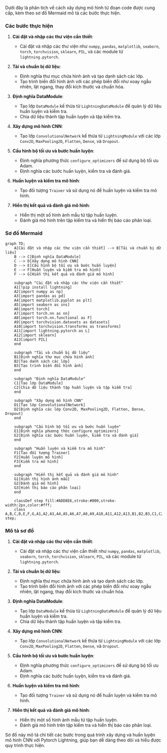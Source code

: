 Dưới đây là phân tích về cách xây dựng mô hình từ đoạn code được cung cấp, kèm theo sơ đồ Mermaid mô tả các bước thực hiện.

### Các bước thực hiện

1. **Cài đặt và nhập các thư viện cần thiết**:
   - Cài đặt và nhập các thư viện như `numpy`, `pandas`, `matplotlib`, `seaborn`, `torch`, `torchvision`, `sklearn`, `PIL`, và các module từ `lightning.pytorch`.

2. **Tải và chuẩn bị dữ liệu**:
   - Định nghĩa thư mục chứa hình ảnh và tạo danh sách các lớp.
   - Tạo trình biến đổi hình ảnh với các phép biến đổi như xoay ngẫu nhiên, lật ngang, thay đổi kích thước và chuẩn hóa.

3. **Định nghĩa DataModule**:
   - Tạo lớp `DataModule` kế thừa từ `LightningDataModule` để quản lý dữ liệu huấn luyện và kiểm tra.
   - Chia dữ liệu thành tập huấn luyện và tập kiểm tra.

4. **Xây dựng mô hình CNN**:
   - Tạo lớp `ConvolutionalNetwork` kế thừa từ `LightningModule` với các lớp `Conv2D`, `MaxPooling2D`, `Flatten`, `Dense`, và `Dropout`.

5. **Cấu hình bộ tối ưu và bước huấn luyện**:
   - Định nghĩa phương thức `configure_optimizers` để sử dụng bộ tối ưu Adam.
   - Định nghĩa các bước huấn luyện, kiểm tra và đánh giá.

6. **Huấn luyện và kiểm tra mô hình**:
   - Tạo đối tượng `Trainer` và sử dụng nó để huấn luyện và kiểm tra mô hình.

7. **Hiển thị kết quả và đánh giá mô hình**:
   - Hiển thị một số hình ảnh mẫu từ tập huấn luyện.
   - Đánh giá mô hình trên tập kiểm tra và hiển thị báo cáo phân loại.

### Sơ đồ Mermaid

```mermaid
graph TD;
    A[Cài đặt và nhập các thư viện cần thiết] --> B[Tải và chuẩn bị dữ liệu]
    B --> C[Định nghĩa DataModule]
    C --> D[Xây dựng mô hình CNN]
    D --> E[Cấu hình bộ tối ưu và bước huấn luyện]
    E --> F[Huấn luyện và kiểm tra mô hình]
    F --> G[Hiển thị kết quả và đánh giá mô hình]

    subgraph "Cài đặt và nhập các thư viện cần thiết"
    A1[!pip install lightning]
    A2[import numpy as np]
    A3[import pandas as pd]
    A4[import matplotlib.pyplot as plt]
    A5[import seaborn as sns]
    A6[import torch]
    A7[import torch.nn as nn]
    A8[import torch.nn.functional as F]
    A9[import torchvision.datasets as datasets]
    A10[import torchvision.transforms as transforms]
    A11[import lightning.pytorch as L]
    A12[import sklearn]
    A13[import PIL]
    end

    subgraph "Tải và chuẩn bị dữ liệu"
    B1[Định nghĩa thư mục chứa hình ảnh]
    B2[Tạo danh sách các lớp]
    B3[Tạo trình biến đổi hình ảnh]
    end

    subgraph "Định nghĩa DataModule"
    C1[Tạo lớp DataModule]
    C2[Chia dữ liệu thành tập huấn luyện và tập kiểm tra]
    end

    subgraph "Xây dựng mô hình CNN"
    D1[Tạo lớp ConvolutionalNetwork]
    D2[Định nghĩa các lớp Conv2D, MaxPooling2D, Flatten, Dense, Dropout]
    end

    subgraph "Cấu hình bộ tối ưu và bước huấn luyện"
    E1[Định nghĩa phương thức configure_optimizers]
    E2[Định nghĩa các bước huấn luyện, kiểm tra và đánh giá]
    end

    subgraph "Huấn luyện và kiểm tra mô hình"
    F1[Tạo đối tượng Trainer]
    F2[Huấn luyện mô hình]
    F3[Kiểm tra mô hình]
    end

    subgraph "Hiển thị kết quả và đánh giá mô hình"
    G1[Hiển thị hình ảnh mẫu]
    G2[Đánh giá mô hình]
    G3[Hiển thị báo cáo phân loại]
    end

    classDef step fill:#ADD8E6,stroke:#000,stroke-width:2px,color:#fff;
    class A,B,C,D,E,F,G,A1,A2,A3,A4,A5,A6,A7,A8,A9,A10,A11,A12,A13,B1,B2,B3,C1,C2,D1,D2,E1,E2,F1,F2,F3,G1,G2,G3 step;
```

### Mô tả sơ đồ

1. **Cài đặt và nhập các thư viện cần thiết**:
   - Cài đặt và nhập các thư viện cần thiết như `numpy`, `pandas`, `matplotlib`, `seaborn`, `torch`, `torchvision`, `sklearn`, `PIL`, và các module từ `lightning.pytorch`.

2. **Tải và chuẩn bị dữ liệu**:
   - Định nghĩa thư mục chứa hình ảnh và tạo danh sách các lớp.
   - Tạo trình biến đổi hình ảnh với các phép biến đổi như xoay ngẫu nhiên, lật ngang, thay đổi kích thước và chuẩn hóa.

3. **Định nghĩa DataModule**:
   - Tạo lớp `DataModule` kế thừa từ `LightningDataModule` để quản lý dữ liệu huấn luyện và kiểm tra.
   - Chia dữ liệu thành tập huấn luyện và tập kiểm tra.

4. **Xây dựng mô hình CNN**:
   - Tạo lớp `ConvolutionalNetwork` kế thừa từ `LightningModule` với các lớp `Conv2D`, `MaxPooling2D`, `Flatten`, `Dense`, và `Dropout`.

5. **Cấu hình bộ tối ưu và bước huấn luyện**:
   - Định nghĩa phương thức `configure_optimizers` để sử dụng bộ tối ưu Adam.
   - Định nghĩa các bước huấn luyện, kiểm tra và đánh giá.

6. **Huấn luyện và kiểm tra mô hình**:
   - Tạo đối tượng `Trainer` và sử dụng nó để huấn luyện và kiểm tra mô hình.

7. **Hiển thị kết quả và đánh giá mô hình**:
   - Hiển thị một số hình ảnh mẫu từ tập huấn luyện.
   - Đánh giá mô hình trên tập kiểm tra và hiển thị báo cáo phân loại.

Sơ đồ này mô tả chi tiết các bước trong quá trình xây dựng và huấn luyện mô hình CNN với Pytorch Lightning, giúp bạn dễ dàng theo dõi và hiểu được quy trình thực hiện.